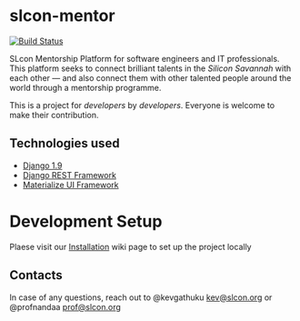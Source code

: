 # slcon-mentor
[![Build Status](https://travis-ci.org/AndelaOSP/slcon-mentor.svg?branch=master)](https://travis-ci.org/AndelaOSP/slcon-mentor)

SLcon Mentorship Platform for software engineers and IT professionals. This platform seeks to connect brilliant talents in the _Silicon Savannah_ with each other &mdash; and also connect them with other talented people around the world through a mentorship programme.

This is a project for _developers_ by _developers_. Everyone is welcome to make their contribution.

## Technologies used

- [Django 1.9](https://www.djangoproject.com/)
- [Django REST Framework](http://www.django-rest-framework.org/)
- [Materialize UI Framework](http://materializecss.com/)

# Development Setup

Plaese visit our [Installation](https://github.com/AndelaOSP/slcon-mentor/wiki/Installation-and-Local-Setup) wiki page to set up the project locally

## Contacts
In case of any questions, reach out to @kevgathuku <kev@slcon.org> or @profnandaa <prof@slcon.org>
